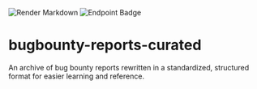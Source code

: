 ![Render Markdown](https://github.com/redtrib3/bugbounty-reports-curated/actions/workflows/render-md_action.yml/badge.svg)
![Endpoint Badge](https://img.shields.io/endpoint?url=https%3A%2F%2Fgithub-reports-badge.report-counter.workers.dev%2F%3Frepo%3Dbugbounty-reports-curated%26owner%3Dredtrib3%26branch%3Dmain%26dir%3Dreports)


# bugbounty-reports-curated
An archive of bug bounty reports rewritten in a standardized, structured format for easier learning and reference.
